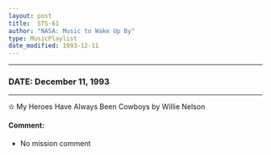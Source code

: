 ```yaml
---
layout: post
title:  STS-61
author: "NASA: Music to Wake Up By"
type: MusicPlaylist
date_modified: 1993-12-11
---
```


----
### DATE: December 11, 1993
----
✫ My Heroes Have Always Been Cowboys by Willie Nelson

#### Comment:
* No mission comment

